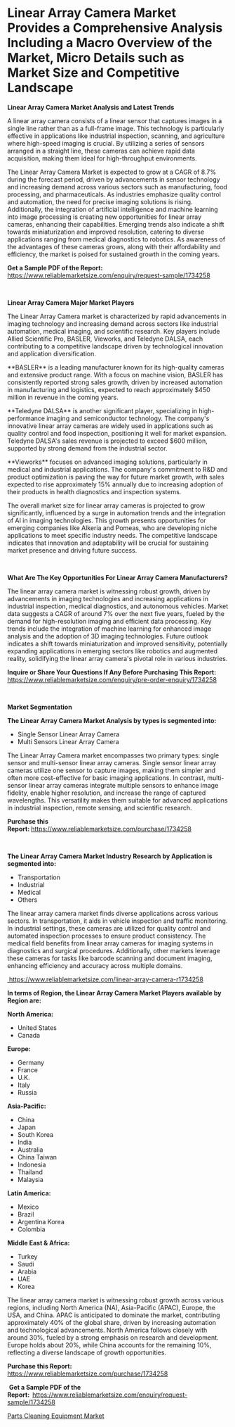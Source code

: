 <p><h1>Linear Array Camera Market Provides a Comprehensive Analysis Including a Macro Overview of the Market, Micro Details such as Market Size and Competitive Landscape</h1></p><p><strong>Linear Array Camera Market Analysis and Latest Trends</strong></p>
<p><p>A linear array camera consists of a linear sensor that captures images in a single line rather than as a full-frame image. This technology is particularly effective in applications like industrial inspection, scanning, and agriculture where high-speed imaging is crucial. By utilizing a series of sensors arranged in a straight line, these cameras can achieve rapid data acquisition, making them ideal for high-throughput environments.</p><p>The Linear Array Camera Market is expected to grow at a CAGR of 8.7% during the forecast period, driven by advancements in sensor technology and increasing demand across various sectors such as manufacturing, food processing, and pharmaceuticals. As industries emphasize quality control and automation, the need for precise imaging solutions is rising. Additionally, the integration of artificial intelligence and machine learning into image processing is creating new opportunities for linear array cameras, enhancing their capabilities. Emerging trends also indicate a shift towards miniaturization and improved resolution, catering to diverse applications ranging from medical diagnostics to robotics. As awareness of the advantages of these cameras grows, along with their affordability and efficiency, the market is poised for sustained growth in the coming years.</p></p>
<p><strong>Get a Sample PDF of the Report:&nbsp;</strong> <a href="https://www.reliablemarketsize.com/enquiry/request-sample/1734258?utm_campaign=3192&utm_medium=2&utm_source=Github&utm_content=ia&utm_term=11042025&utm_id=linear-array-camera">https://www.reliablemarketsize.com/enquiry/request-sample/1734258</a></p>
<p>&nbsp;</p>
<p><strong>Linear Array Camera Major Market Players</strong></p>
<p><p>The Linear Array Camera market is characterized by rapid advancements in imaging technology and increasing demand across sectors like industrial automation, medical imaging, and scientific research. Key players include Allied Scientific Pro, BASLER, Vieworks, and Teledyne DALSA, each contributing to a competitive landscape driven by technological innovation and application diversification.</p><p>**BASLER** is a leading manufacturer known for its high-quality cameras and extensive product range. With a focus on machine vision, BASLER has consistently reported strong sales growth, driven by increased automation in manufacturing and logistics, expected to reach approximately $450 million in revenue in the coming years.</p><p>**Teledyne DALSA** is another significant player, specializing in high-performance imaging and semiconductor technology. The company's innovative linear array cameras are widely used in applications such as quality control and food inspection, positioning it well for market expansion. Teledyne DALSA's sales revenue is projected to exceed $600 million, supported by strong demand from the industrial sector.</p><p>**Vieworks** focuses on advanced imaging solutions, particularly in medical and industrial applications. The company's commitment to R&D and product optimization is paving the way for future market growth, with sales expected to rise approximately 15% annually due to increasing adoption of their products in health diagnostics and inspection systems.</p><p>The overall market size for linear array cameras is projected to grow significantly, influenced by a surge in automation trends and the integration of AI in imaging technologies. This growth presents opportunities for emerging companies like Alkeria and Pomeas, who are developing niche applications to meet specific industry needs. The competitive landscape indicates that innovation and adaptability will be crucial for sustaining market presence and driving future success.</p></p>
<p>&nbsp;</p>
<p><strong>What Are The Key Opportunities For Linear Array Camera Manufacturers?</strong></p>
<p><p>The linear array camera market is witnessing robust growth, driven by advancements in imaging technologies and increasing applications in industrial inspection, medical diagnostics, and autonomous vehicles. Market data suggests a CAGR of around 7% over the next five years, fueled by the demand for high-resolution imaging and efficient data processing. Key trends include the integration of machine learning for enhanced image analysis and the adoption of 3D imaging technologies. Future outlook indicates a shift towards miniaturization and improved sensitivity, potentially expanding applications in emerging sectors like robotics and augmented reality, solidifying the linear array camera's pivotal role in various industries.</p></p>
<p><strong>Inquire or Share Your Questions If Any Before Purchasing This Report:</strong> <a href="https://www.reliablemarketsize.com/enquiry/pre-order-enquiry/1734258?utm_campaign=3192&utm_medium=2&utm_source=Github&utm_content=ia&utm_term=11042025&utm_id=linear-array-camera">https://www.reliablemarketsize.com/enquiry/pre-order-enquiry/1734258</a></p>
<p>&nbsp;</p>
<p><strong>Market Segmentation</strong></p>
<p><strong>The Linear Array Camera Market Analysis by types is segmented into:</strong></p>
<p><ul><li>Single Sensor Linear Array Camera</li><li>Multi Sensors Linear Array Camera</li></ul></p>
<p><p>The Linear Array Camera market encompasses two primary types: single sensor and multi-sensor linear array cameras. Single sensor linear array cameras utilize one sensor to capture images, making them simpler and often more cost-effective for basic imaging applications. In contrast, multi-sensor linear array cameras integrate multiple sensors to enhance image fidelity, enable higher resolution, and increase the range of captured wavelengths. This versatility makes them suitable for advanced applications in industrial inspection, remote sensing, and scientific research.</p></p>
<p><strong>Purchase this Report:&nbsp;</strong><a href="https://www.reliablemarketsize.com/purchase/1734258?utm_campaign=3192&utm_medium=2&utm_source=Github&utm_content=ia&utm_term=11042025&utm_id=linear-array-camera">https://www.reliablemarketsize.com/purchase/1734258</a></p>
<p>&nbsp;</p>
<p><strong>The Linear Array Camera Market Industry Research by Application is segmented into:</strong></p>
<p><ul><li>Transportation</li><li>Industrial</li><li>Medical</li><li>Others</li></ul></p>
<p><p>The linear array camera market finds diverse applications across various sectors. In transportation, it aids in vehicle inspection and traffic monitoring. In industrial settings, these cameras are utilized for quality control and automated inspection processes to ensure product consistency. The medical field benefits from linear array cameras for imaging systems in diagnostics and surgical procedures. Additionally, other markets leverage these cameras for tasks like barcode scanning and document imaging, enhancing efficiency and accuracy across multiple domains.</p></p>
<p><a href="https://www.reliablemarketsize.com/linear-array-camera-r1734258?utm_campaign=3192&utm_medium=2&utm_source=Github&utm_content=ia&utm_term=11042025&utm_id=linear-array-camera">&nbsp;https://www.reliablemarketsize.com/linear-array-camera-r1734258</a></p>
<p><strong>In terms of Region, the Linear Array Camera Market Players available by Region are:</strong></p>
<p>
    <p> <strong> North America: </strong>
        <ul>
            <li>United States</li>
            <li>Canada</li>
        </ul>
        </p> 
    <p> <strong> Europe: </strong>
        <ul>
            <li>Germany</li>
            <li>France</li>
            <li>U.K.</li>
            <li>Italy</li>
            <li>Russia</li>
        </ul>
        </p> 
    <p> <strong> Asia-Pacific: </strong>
        <ul>
            <li>China</li>
            <li>Japan</li>
            <li>South Korea</li>
            <li>India</li>
            <li>Australia</li>
            <li>China Taiwan</li>
            <li>Indonesia</li>
            <li>Thailand</li>
            <li>Malaysia</li>
        </ul>
        </p> 
    <p> <strong> Latin America: </strong>
        <ul>
            <li>Mexico</li>
            <li>Brazil</li>
            <li>Argentina Korea</li>
            <li>Colombia</li>
        </ul>
        </p> 
    <p> <strong> Middle East & Africa: </strong>
        <ul>
            <li>Turkey</li>
            <li>Saudi</li>
            <li>Arabia</li>
            <li>UAE</li>
            <li>Korea</li>
        </ul>
    </p>
    </p>
<p><p>The linear array camera market is witnessing robust growth across various regions, including North America (NA), Asia-Pacific (APAC), Europe, the USA, and China. APAC is anticipated to dominate the market, contributing approximately 40% of the global share, driven by increasing automation and technological advancements. North America follows closely with around 30%, fueled by a strong emphasis on research and development. Europe holds about 20%, while China accounts for the remaining 10%, reflecting a diverse landscape of growth opportunities.</p></p>
<p><strong>Purchase this Report: </strong><a href="https://www.reliablemarketsize.com/purchase/1734258?utm_campaign=3192&utm_medium=2&utm_source=Github&utm_content=ia&utm_term=11042025&utm_id=linear-array-camera">https://www.reliablemarketsize.com/purchase/1734258</a></p>
<p>&nbsp;<strong>Get a Sample PDF of the Report:&nbsp;&nbsp;</strong><a href="https://www.reliablemarketsize.com/enquiry/request-sample/1734258?utm_campaign=3192&utm_medium=2&utm_source=Github&utm_content=ia&utm_term=11042025&utm_id=linear-array-camera">https://www.reliablemarketsize.com/enquiry/request-sample/1734258</a></p>
<p><strong></strong></p>
<p><p><a href="https://github.com/safurdorthu8/Market-Research-Report-List-1/blob/main/parts-cleaning-equipment-market.md?utm_campaign=3192&utm_medium=2&utm_source=Github&utm_content=ia&utm_term=11042025&utm_id=linear-array-camera">Parts Cleaning Equipment Market</a></p></p>